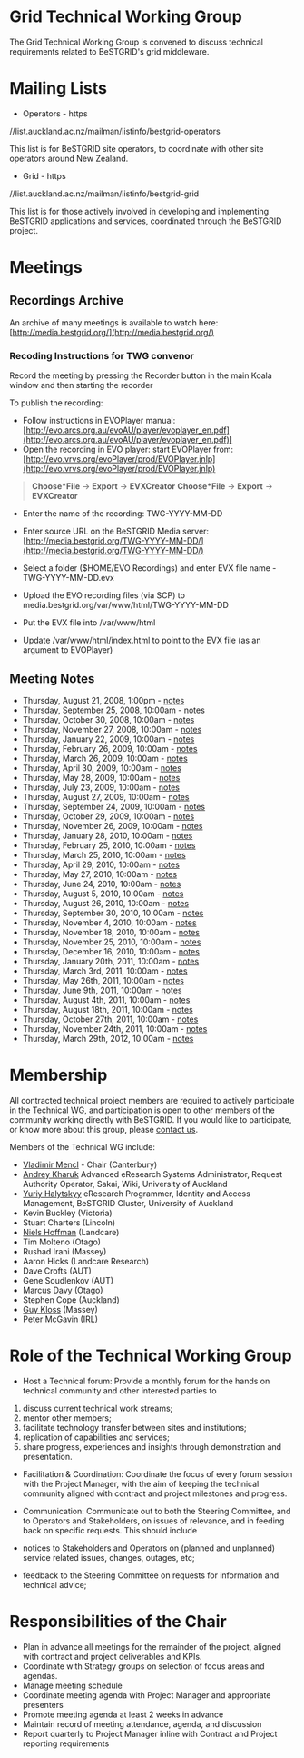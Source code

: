 # Grid Technical Working Group

The Grid Technical Working Group is convened to discuss technical requirements related to BeSTGRID's grid middleware.

# Mailing Lists

- Operators - https

//list.auckland.ac.nz/mailman/listinfo/bestgrid-operators

This list is for BeSTGRID site operators, to coordinate with other site operators around New Zealand.

- Grid - https

//list.auckland.ac.nz/mailman/listinfo/bestgrid-grid

This list is for those actively involved in developing and implementing BeSTGRID applications and services, coordinated through the BeSTGRID project.

# Meetings

## Recordings Archive

An archive of many meetings is available to watch here:
[http://media.bestgrid.org/](http://media.bestgrid.org/)

### Recoding Instructions for TWG convenor

Record the meeting by pressing the Recorder button in the main Koala window and then starting the recorder

To publish the recording:

- Follow instructions in EVOPlayer manual: [http://evo.arcs.org.au/evoAU/player/evoplayer_en.pdf](http://evo.arcs.org.au/evoAU/player/evoplayer_en.pdf)]
- Open the recording in EVO player: start EVOPlayer from: [http://evo.vrvs.org/evoPlayer/prod/EVOPlayer.jnlp](http://evo.vrvs.org/evoPlayer/prod/EVOPlayer.jnlp)


>  **Choose*File** -> **Export** -> **EVXCreator**
>  **Choose*File** -> **Export** -> **EVXCreator**

- Enter the name of the recording: TWG-YYYY-MM-DD
- Enter source URL on the BeSTGRID Media server: [http://media.bestgrid.org/TWG-YYYY-MM-DD/](http://media.bestgrid.org/TWG-YYYY-MM-DD/)
- Select a folder ($HOME/EVO Recordings) and enter EVX file name - TWG-YYYY-MM-DD.evx

- Upload the EVO recording files (via SCP) to media.bestgrid.org/var/www/html/TWG-YYYY-MM-DD
	
- Put the EVX file into /var/www/html
- Update /var/www/html/index.html to point to the EVX file (as an argument to EVOPlayer)

## Meeting Notes

- Thursday, August 21, 2008, 1:00pm - [notes](/wiki/spaces/BeSTGRID/pages/3818228531)
- Thursday, September 25, 2008, 10:00am - [notes](/wiki/spaces/BeSTGRID/pages/3818228977)
- Thursday, October 30, 2008, 10:00am - [notes](/wiki/spaces/BeSTGRID/pages/3818228823)
- Thursday, November 27, 2008, 10:00am - [notes](/wiki/spaces/BeSTGRID/pages/3818228756)
- Thursday, January 22, 2009, 10:00am - [notes](/wiki/spaces/BeSTGRID/pages/3818228997)
- Thursday, February 26, 2009, 10:00am - [notes](/wiki/spaces/BeSTGRID/pages/3818228822)
- Thursday, March 26, 2009, 10:00am - [notes](/wiki/spaces/BeSTGRID/pages/3818228917)
- Thursday, April 30, 2009, 10:00am - [notes](/wiki/spaces/BeSTGRID/pages/3818228904)
- Thursday, May 28, 2009, 10:00am - [notes](/wiki/spaces/BeSTGRID/pages/3818228890)
- Thursday, July 23, 2009, 10:00am - [notes](/wiki/spaces/BeSTGRID/pages/3818228743)
- Thursday, August 27, 2009, 10:00am - [notes](/wiki/spaces/BeSTGRID/pages/3818228959)
- Thursday, September 24, 2009, 10:00am - [notes](/wiki/spaces/BeSTGRID/pages/3818228924)
- Thursday, October 29, 2009, 10:00am - [notes](/wiki/spaces/BeSTGRID/pages/3818228960)
- Thursday, November 26, 2009, 10:00am - [notes](/wiki/spaces/BeSTGRID/pages/3818228909)
- Thursday, January 28, 2010, 10:00am - [notes](/wiki/spaces/BeSTGRID/pages/3818228901)
- Thursday, February 25, 2010, 10:00am - [notes](/wiki/spaces/BeSTGRID/pages/3818228402)
- Thursday, March 25, 2010, 10:00am - [notes](/wiki/spaces/BeSTGRID/pages/3818228865)
- Thursday, April 29, 2010, 10:00am - [notes](/wiki/spaces/BeSTGRID/pages/3818228908)
- Thursday, May 27, 2010, 10:00am - [notes](/wiki/spaces/BeSTGRID/pages/3818228501)
- Thursday, June 24, 2010, 10:00am - [notes](/wiki/spaces/BeSTGRID/pages/3818228775)
- Thursday, August 5, 2010, 10:00am - [notes](/wiki/spaces/BeSTGRID/pages/3818228712)
- Thursday, August 26, 2010, 10:00am - [notes](/wiki/spaces/BeSTGRID/pages/3818228778)
- Thursday, September 30, 2010, 10:00am - [notes](/wiki/spaces/BeSTGRID/pages/3818228622)
- Thursday, November 4, 2010, 10:00am - [notes](/wiki/spaces/BeSTGRID/pages/3818228647)
- Thursday, November 18, 2010, 10:00am - [notes](/wiki/spaces/BeSTGRID/pages/3818228989)
- Thursday, November 25, 2010, 10:00am - [notes](/wiki/spaces/BeSTGRID/pages/3818228548)
- Thursday, December 16, 2010, 10:00am - [notes](/wiki/spaces/BeSTGRID/pages/3818228847)
- Thursday, January 20th, 2011, 10:00am - [notes](/wiki/spaces/BeSTGRID/pages/3818228559)
- Thursday, March 3rd, 2011, 10:00am - [notes](/wiki/spaces/BeSTGRID/pages/3818228621)
- Thursday, May 26th, 2011, 10:00am - [notes](/wiki/spaces/BeSTGRID/pages/3818228634)
- Thursday, June 9th, 2011, 10:00am - [notes](/wiki/spaces/BeSTGRID/pages/3818228646)
- Thursday, August 4th, 2011, 10:00am - [notes](/wiki/spaces/BeSTGRID/pages/3818228486)
- Thursday, August 18th, 2011, 10:00am - [notes](/wiki/spaces/BeSTGRID/pages/3818228993)
- Thursday, October 27th, 2011, 10:00am - [notes](/wiki/spaces/BeSTGRID/pages/3818228556)
- Thursday, November 24th, 2011, 10:00am - [notes](/wiki/spaces/BeSTGRID/pages/3818228745)
- Thursday, March 29th, 2012, 10:00am - [notes](/wiki/spaces/BeSTGRID/pages/3818228442)

# Membership

All contracted technical project members are required to actively participate in the Technical WG, and participation is open to other members of the community working directly with BeSTGRID. If you would like to participate, or know more about this group, please [contact us](/wiki/spaces/BeSTGRID/pages/3818228926).

Members of the Technical WG include:

- [Vladimir Mencl](vladimirbestgridorg.md) - Chair (Canterbury)
- [Andrey Kharuk](mailto:a.kharuk@auckland.ac.nz) Advanced eResearch Systems Administrator, Request Authority Operator, Sakai, Wiki, University of Auckland
- [Yuriy Halytskyy](mailto:y.halytskyy@auckland.ac.nz) eResearch Programmer, Identity and Access Management, BeSTGRID Cluster, University of Auckland
- Kevin Buckley (Victoria)
- Stuart Charters (Lincoln)
- [Niels Hoffman](http://www.landcareresearch.co.nz/research/staff_page.asp?staff_num=1761) (Landcare)
- Tim Molteno (Otago)
- Rushad Irani (Massey)
- Aaron Hicks (Landcare Research)
- Dave Crofts (AUT)
- Gene Soudlenkov (AUT)
- Marcus Davy (Otago)
- Stephen Cope (Auckland)
- [Guy Kloss](http://www.massey.ac.nz/~wwiims/people/g.kloss/) (Massey)
- Peter McGavin (IRL)

# Role of the Technical Working Group

- Host a Technical forum: Provide a monthly forum for the hands on technical community and other interested parties to
	
1. discuss current technical work streams;
2. mentor other members;
3. facilitate technology transfer between sites and institutions;
4. replication of capabilities and services;
5. share progress, experiences and insights through demonstration and presentation.
- Facilitation & Coordination: Coordinate the focus of every forum session with the Project Manager, with the aim of keeping the technical community aligned with contract and project milestones and progress.
- Communication: Communicate out to both the Steering Committee, and to Operators and Stakeholders, on issues of relevance, and in feeding back on specific requests. This should include
	
- notices to Stakeholders and Operators on (planned and unplanned) service related issues, changes, outages, etc;
- feedback to the Steering Committee on requests for information and technical advice;

# Responsibilities of the Chair

- Plan in advance all meetings for the remainder of the project, aligned with contract and project deliverables and KPIs.
- Coordinate with Strategy groups on selection of focus areas and agendas.
- Manage meeting schedule
- Coordinate meeting agenda with Project Manager and appropriate presenters
- Promote meeting agenda at least 2 weeks in advance
- Maintain record of meeting attendance, agenda, and discussion
- Report quarterly to Project Manager inline with Contract and Project reporting requirements

